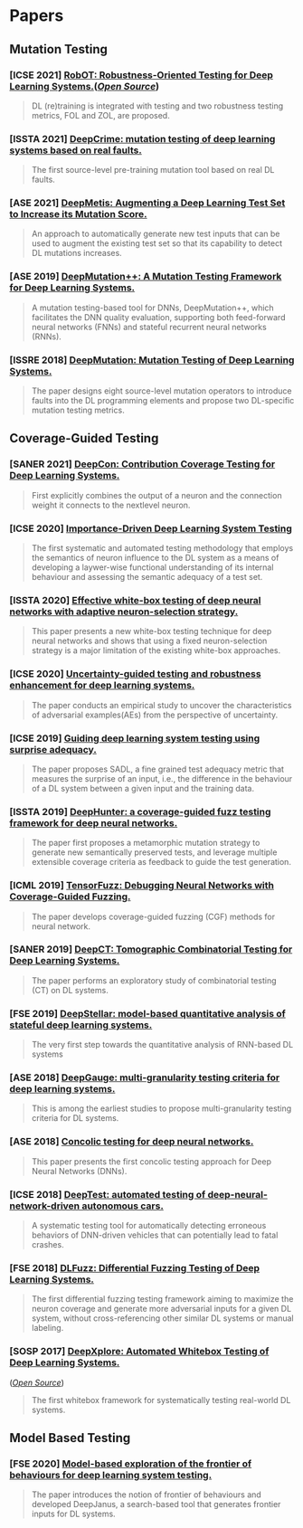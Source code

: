 # Papers
## Mutation Testing
### [**ICSE 2021**] [RobOT: Robustness-Oriented Testing for Deep Learning Systems.](https://arxiv.org/pdf/2102.05913.pdf)([*Open Source*](https://github.com/SmallkeyChen/RobOT))
> DL (re)training is integrated with testing and two robustness testing metrics, FOL and ZOL, are proposed.

### [**ISSTA 2021**] [DeepCrime: mutation testing of deep learning systems based on real faults.](https://dl.acm.org/doi/10.1145/3460319.3464825)
> The first source-level pre-training mutation tool based on real DL faults.

### [**ASE 2021**] [DeepMetis: Augmenting a Deep Learning Test Set to Increase its Mutation Score.](https://arxiv.org/abs/2109.07514)
>An approach to automatically generate new test inputs that can be used to augment the existing test set so that its capability to detect DL mutations increases.

### [**ASE 2019**] [DeepMutation++: A Mutation Testing Framework for Deep Learning Systems. ](https://dl.acm.org/doi/pdf/10.1109/ASE.2019.00126)
>A mutation testing-based tool for DNNs, DeepMutation++, which facilitates the DNN quality evaluation, supporting both feed-forward neural networks (FNNs) and stateful recurrent neural networks (RNNs).

### [**ISSRE 2018**] [DeepMutation: Mutation Testing of Deep Learning Systems.](https://arxiv.org/pdf/1805.05206.pdf)
>The paper designs eight source-level mutation operators to introduce faults into the DL programming elements and propose two DL-specific mutation testing metrics.

## Coverage-Guided Testing
### [**SANER 2021**] [DeepCon: Contribution Coverage Testing for Deep Learning Systems.](https://www.researchgate.net/publication351501735_DeepCon_Contribution_Coverage_Testing_for_Deep_Learning_Systems)
>First explicitly combines the output of a neuron and the connection weight it connects to the nextlevel neuron.

### [**ICSE 2020**] [Importance-Driven Deep Learning System Testing](https://arxiv.org/pdf/2002.03433.pdf)
>The first systematic and automated testing methodology that employs the semantics of neuron influence to the DL system as a means of developing a laywer-wise functional understanding of its internal behaviour and assessing the semantic adequacy of a test set.

### [**ISSTA 2020**] [Effective white-box testing of deep neural networks with adaptive neuron-selection strategy.](https://dl.acm.org/doi/pdf/10.1145/3395363.3397346?casa_token=RZ5-zSG7tOsAAAAA:gG0PhgfkLMTCAAf1AEDQVgELqNZXCNMYPZ-bKWu61fLCVxFUsGUWMyDEAEONYAENzNhnXQmbYeeQyJ4)
>This paper presents a new white-box testing technique for deep neural networks and shows that using a fixed neuron-selection strategy is a major limitation of the existing white-box approaches.

### [**ICSE 2020**] [Uncertainty-guided testing and robustness enhancement for deep learning systems. ](https://dl.acm.org/doi/pdf/10.1145/3377812.3382160?casa_token=aZMrhNOESSgAAAAA:-Ns-ulCiF_e8SCENNcvXRySgafCemKlX87A0_zbwEN7ag8UoFJ0OoyKTL5T3_47Lqw2J6CW17bE7_hw)
>The paper conducts an empirical study to uncover the characteristics of adversarial examples(AEs) from the perspective of uncertainty. 

### [**ICSE 2019**] [Guiding deep learning system testing using surprise adequacy. ](https://arxiv.org/pdf/1808.08444.pdf)
>The paper proposes SADL, a fine grained test adequacy metric that measures the surprise of an input, i.e., the difference in the behaviour of a DL system between a given input and the training data. 

### [**ISSTA 2019**] [DeepHunter: a coverage-guided fuzz testing framework for deep neural networks. ](https://experts.illinois.edu/en/publications/deephunter-a-coverage-guided-fuzz-testing-framework-for-deep-neur)
>The paper first proposes a metamorphic mutation strategy to generate new semantically preserved tests, and leverage multiple extensible coverage criteria as feedback to guide the test generation.

### [**ICML 2019**] [TensorFuzz: Debugging Neural Networks with Coverage-Guided Fuzzing. ](http://proceedings.mlr.press/v97/odena19a/odena19a.pdf)
>The paper develops coverage-guided fuzzing (CGF) methods for neural network.

### [**SANER 2019**] [DeepCT: Tomographic Combinatorial Testing for Deep Learning Systems.](http://stap.ait.kyushu-u.ac.jp/~zhao/pub/pdf/saner2019.pdf)
>The paper performs an exploratory study of combinatorial testing (CT) on DL systems.

###  [**FSE 2019**] [DeepStellar: model-based quantitative analysis of stateful deep learning systems.](https://dl.acm.org/doi/10.1145/3338906.3338954)
>The very first step towards the quantitative analysis of RNN-based DL systems

###  [**ASE 2018**] [DeepGauge: multi-granularity testing criteria for deep learning systems.](https://arxiv.org/pdf/1803.07519.pdf)
>This is among the earliest studies to propose multi-granularity testing criteria for DL systems. 

###  [**ASE 2018**] [Concolic testing for deep neural networks.](https://dl.acm.org/doi/pdf/10.1145/3238147.3238172?casa_token=cr27tkWst80AAAAA:elNXdvTosrndr_2reBIBLhHUEQKM38i9m5kz1cvHJ_3GxPvBLnccmv_WNKhFiJBsaVtlX3jW4QpjtFc)
>This paper presents the first concolic testing approach for Deep Neural Networks (DNNs).

###  [**ICSE 2018**] [DeepTest: automated testing of deep-neural-network-driven autonomous cars.](https://dl.acm.org/doi/pdf/10.1145/3180155.3180220)
>A systematic testing tool for automatically detecting erroneous behaviors of DNN-driven vehicles that can potentially lead to fatal crashes. 

###  [**FSE 2018**] [DLFuzz: Differential Fuzzing Testing of Deep Learning Systems.](https://arxiv.org/pdf/1808.09413.pdf)
>The first differential fuzzing testing framework aiming to maximize the neuron coverage and generate more adversarial inputs for a given DL system, without cross-referencing other similar DL systems or manual labeling.

###  [**SOSP 2017**] [DeepXplore: Automated Whitebox Testing of Deep Learning Systems.](https://arxiv.org/pdf/1705.06640.pdf)
([*Open Source*](https://github.com/peikexin9/deepxplore))
> The first whitebox framework for systematically testing real-world DL systems. 


## Model Based Testing
###  [**FSE 2020**] [Model-based exploration of the frontier of behaviours for deep learning system testing.]([file:///Users/lxx/Desktop/DeepJanus.pdf](https://dl.acm.org/doi/pdf/10.1145/3368089.3409730?casa_token=WXdcH1L2TTcAAAAA:cV_o25QtKW01Q85_U7ZGnlDjvhOzZwdVcL06rz9TfQ-dmZ4LAC7_x6YDR8A8sGf6IEQ3CdyDLHf7x5A))
> The paper introduces the notion of frontier of behaviours and developed DeepJanus, a search-based tool that generates frontier inputs for DL systems.
